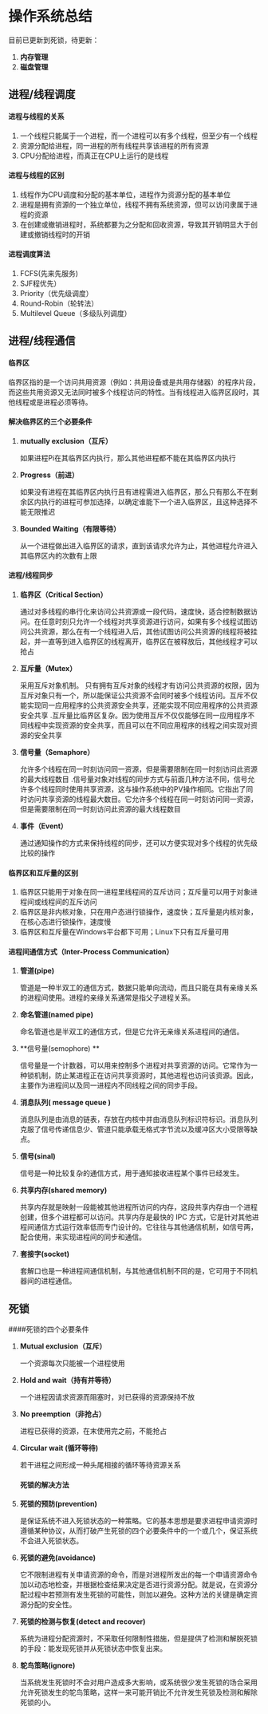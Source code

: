 # 操作系统总结

目前已更新到死锁，待更新：

1. **内存管理**
2. **磁盘管理**

## 进程/线程调度

#### 进程与线程的关系

1. 一个线程只能属于一个进程，而一个进程可以有多个线程，但至少有一个线程
2. 资源分配给进程，同一进程的所有线程共享该进程的所有资源
3. CPU分配给进程，而真正在CPU上运行的是线程

#### 进程与线程的区别

1. 线程作为CPU调度和分配的基本单位，进程作为资源分配的基本单位
2. 进程是拥有资源的一个独立单位，线程不拥有系统资源，但可以访问隶属于进程的资源
3. 在创建或撤销进程时，系统都要为之分配和回收资源，导致其开销明显大于创建或撤销线程时的开销

#### 进程调度算法

1. FCFS(先来先服务)
2. SJF程优先）
3. Priority（优先级调度）
4. Round-Robin（轮转法）
5. Multilevel Queue（多级队列调度）


## 进程/线程通信

#### 临界区

临界区指的是一个访问共用资源（例如：共用设备或是共用存储器）的程序片段，而这些共用资源又无法同时被多个线程访问的特性。当有线程进入临界区段时，其他线程或是进程必须等待。
#### 解决临界区的三个必要条件

1. **mutually exclusion（互斥）**

   如果进程Pi在其临界区内执行，那么其他进程都不能在其临界区内执行
   
2. **Progress（前进）**

   如果没有进程在其临界区内执行且有进程需进入临界区，那么只有那么不在剩余区内执行的进程可参加选择，以确定谁能下一个进入临界区，且这种选择不能无限推迟
   
3. **Bounded Waiting（有限等待）**

   从一个进程做出进入临界区的请求，直到该请求允许为止，其他进程允许进入其临界区内的次数有上限

#### 进程/线程同步

1. **临界区（Critical Section）**

   通过对多线程的串行化来访问公共资源或一段代码，速度快，适合控制数据访问。在任意时刻只允许一个线程对共享资源进行访问，如果有多个线程试图访问公共资源，那么在有一个线程进入后，其他试图访问公共资源的线程将被挂起，并一直等到进入临界区的线程离开，临界区在被释放后，其他线程才可以抢占
   
2. **互斥量（Mutex）**

   采用互斥对象机制。 只有拥有互斥对象的线程才有访问公共资源的权限，因为互斥对象只有一个，所以能保证公共资源不会同时被多个线程访问。互斥不仅能实现同一应用程序的公共资源安全共享，还能实现不同应用程序的公共资源安全共享 .互斥量比临界区复杂。因为使用互斥不仅仅能够在同一应用程序不同线程中实现资源的安全共享，而且可以在不同应用程序的线程之间实现对资源的安全共享
   
3. **信号量（Semaphore）**

   允许多个线程在同一时刻访问同一资源，但是需要限制在同一时刻访问此资源的最大线程数目 .信号量对象对线程的同步方式与前面几种方法不同，信号允许多个线程同时使用共享资源，这与操作系统中的PV操作相同。它指出了同时访问共享资源的线程最大数目。它允许多个线程在同一时刻访问同一资源，但是需要限制在同一时刻访问此资源的最大线程数目
   
4. **事件（Event）**

   通过通知操作的方式来保持线程的同步，还可以方便实现对多个线程的优先级比较的操作

#### 临界区和互斥量的区别

1. 临界区只能用于对象在同一进程里线程间的互斥访问；互斥量可以用于对象进程间或线程间的互斥访问
2. 临界区是非内核对象，只在用户态进行锁操作，速度快；互斥量是内核对象，在核心态进行锁操作，速度慢
3. 临界区和互斥量在Windows平台都下可用；Linux下只有互斥量可用

#### 进程间通信方式（Inter-Process Communication）

1. **管道(pipe)**

   管道是一种半双工的通信方式，数据只能单向流动，而且只能在具有亲缘关系的进程间使用。进程的亲缘关系通常是指父子进程关系。

2. **命名管道(named pipe)**

   命名管道也是半双工的通信方式，但是它允许无亲缘关系进程间的通信。

3. **信号量(semophore) **

   信号量是一个计数器，可以用来控制多个进程对共享资源的访问。它常作为一种锁机制，防止某进程正在访问共享资源时，其他进程也访问该资源。因此，主要作为进程间以及同一进程内不同线程之间的同步手段。

4. **消息队列( message queue )**

   消息队列是由消息的链表，存放在内核中并由消息队列标识符标识。消息队列克服了信号传递信息少、管道只能承载无格式字节流以及缓冲区大小受限等缺点。

5. **信号(sinal)**

   信号是一种比较复杂的通信方式，用于通知接收进程某个事件已经发生。

6. **共享内存(shared memory)**

   共享内存就是映射一段能被其他进程所访问的内存，这段共享内存由一个进程创建，但多个进程都可以访问。共享内存是最快的 IPC 方式，它是针对其他进程间通信方式运行效率低而专门设计的。它往往与其他通信机制，如信号两，配合使用，来实现进程间的同步和通信。

7. **套接字(socket)**

   套解口也是一种进程间通信机制，与其他通信机制不同的是，它可用于不同机器间的进程通信。

## 死锁

####死锁的四个必要条件
1. **Mutual exclusion（互斥）**

   一个资源每次只能被一个进程使用
   
2. **Hold and wait（持有并等待）**

   一个进程因请求资源而阻塞时，对已获得的资源保持不放

3. **No preemption（非抢占）**

   进程已获得的资源，在末使用完之前，不能抢占

4. **Circular wait (循环等待)**

   若干进程之间形成一种头尾相接的循环等待资源关系


   #### 死锁的解决方法

1. **死锁的预防(prevention)**

   是保证系统不进入死锁状态的一种策略。它的基本思想是要求进程申请资源时遵循某种协议，从而打破产生死锁的四个必要条件中的一个或几个，保证系统不会进入死锁状态。

2. **死锁的避免(avoidance)**

   它不限制进程有关申请资源的命令，而是对进程所发出的每一个申请资源命令加以动态地检查，并根据检查结果决定是否进行资源分配。就是说，在资源分配过程中若预测有发生死锁的可能性，则加以避免。这种方法的关键是确定资源分配的安全性。

3. **死锁的检测与恢复(detect and recover)**

   系统为进程分配资源时，不采取任何限制性措施，但是提供了检测和解脱死锁的手段：能发现死锁并从死锁状态中恢复出来。

4. **鸵鸟策略(ignore)**

   当系统发生死锁时不会对用户造成多大影响，或系统很少发生死锁的场合采用允许死锁发生的鸵鸟策略，这样一来可能开销比不允许发生死锁及检测和解除死锁的小。
